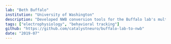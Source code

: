 ```yaml
---
lab: "Beth Buffalo"
institution: "University of Washington"
description: "Developed NWB conversion tools for the Buffalo lab's multi-modal neurophysiology data, handling both raw and processed neural recordings from Neuralynx systems, sorted spikes, and behavioral measurements. The conversion pipeline includes a graphical interface for metadata editing and supports various data formats including NCS, MAT, and NEX files."
tags: ["electrophysiology", "behavioral tracking"]
github: "https://github.com/catalystneuro/buffalo-lab-to-nwb"
date: "2019-07"
---
```


